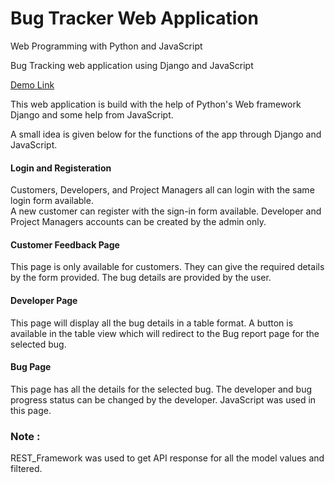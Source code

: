 # Bug Tracker Web Application

Web Programming with Python and JavaScript

Bug Tracking web application using Django and JavaScript

[Demo Link](https://www.youtube.com/watch?v=bczVH0IxPjg&t=29s)

This web application is build with the help of Python's Web framework Django and some help from JavaScript.

A small idea is given below for the functions of the app through Django and JavaScript.

<h4>Login and Registeration</h4>
Customers, Developers, and Project Managers all can login with the same login form available.<br>
A new customer can register with the sign-in form available. Developer and Project Managers accounts can be created by the admin only. 

<h4>Customer Feedback Page</h4>
This page is only available for customers. They can give the required details by the form provided. The bug details are provided by the user.

<h4>Developer Page</h4>
This page will display all the bug details in a table format. A button is available in the table view which will redirect to the Bug report page for the selected bug.

<h4>Bug Page</h4>
This page has all the details for the selected bug. The developer and bug progress status can be changed by the developer. JavaScript was used in this page.

<h3>Note :</h3>
REST_Framework was used to get API response for all the model values and filtered.
